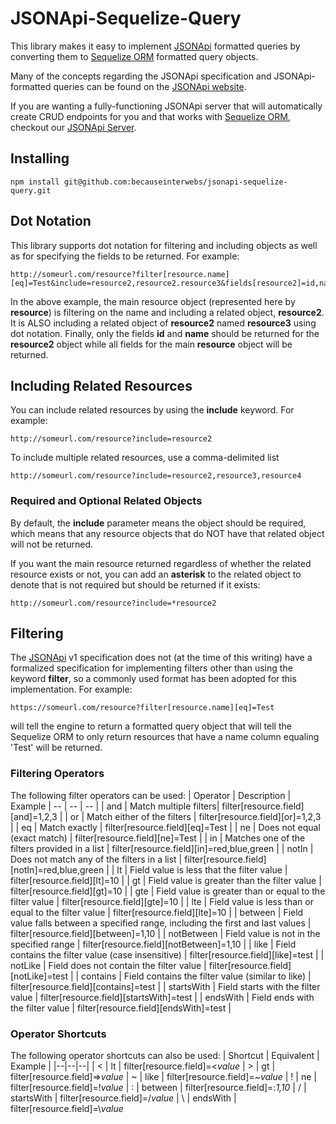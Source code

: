 
# JSONApi-Sequelize-Query
This library makes it easy to implement [JSONApi](https://jsonapi.org) formatted queries by converting them to [Sequelize ORM](https://doc.sequelize.js.com) formatted query objects.

Many of the concepts regarding the JSONApi specification and JSONApi-formatted queries can be found on the [JSONApi website](https://jsonapi.org).

If you are wanting a fully-functioning JSONApi server that will automatically create CRUD endpoints for you and that works with [Sequelize ORM](https://doc.sequelize.js.com), 
checkout our [JSONApi Server](https://github.com/becauseinterwebs/json-api-server).

## Installing

    npm install git@github.com:becauseinterwebs/jsonapi-sequelize-query.git

## Dot Notation
This library supports dot notation for filtering and including objects as well as for specifying the fields to be returned. For example:

    http://someurl.com/resource?filter[resource.name][eq]=Test&include=resource2,resource2.resource3&fields[resource2]=id,name

In the above example, the main resource object (represented here by **resource**) is filtering on the name and including a related object, **resource2**.
It is ALSO including a related object of **resource2** named **resource3** using dot notation.  Finally, only the fields **id** and **name** should be returned 
for the **resource2** object while all fields for the main **resource** object will be returned.

## Including Related Resources
You can include related resources by using the **include** keyword. For example:

    http://someurl.com/resource?include=resource2

To include multiple related resources, use a comma-delimited list

    http://someurl.com/resource?include=resource2,resource3,resource4

### Required and Optional Related Objects
By default, the **include** parameter means the object should be required, which means that any resource objects that do NOT have that related object will not be returned.

If you want the main resource returned regardless of whether the related resource exists or not, you can add an **asterisk** to the related object to denote that is not required 
but should be returned if it exists:

    http://someurl.com/resource?include=*resource2

## Filtering
The [JSONApi](http://jsonapi.org) v1 specification does not (at the time of this writing) have a formalized specification for implementing filters other than using the keyword 
**filter**, so a commonly used format has been adopted for this implementation. For example:

    https://someurl.com/resource?filter[resource.name][eq]=Test

will tell the engine to return a formatted query object that will tell the Sequelize ORM to only return resources that have a name column equaling 'Test' will be returned.

### Filtering Operators
The following filter operators can be used:
| Operator | Description  | Example
| -- | -- | -- |
| and | Match multiple filters| filter[resource.field][and]=1,2,3 |
| or | Match either of the filters | filter[resource.field][or]=1,2,3 |
| eq | Match exactly | filter[resource.field][eq]=Test |
| ne | Does not equal (exact match) | filter[resource.field][ne]=Test |
| in | Matches one of the filters provided in a list | filter[resource.field][in]=red,blue,green |
| notIn | Does not match any of the filters in a list | filter[resource.field][notIn]=red,blue,green | 
| lt | Field value is less that the filter value | filter[resource.field][lt]=10 |
| gt | Field value is greater than the filter value | filter[resource.field][gt]=10 |
| gte | Field value is greater than or equal to the filter value | filter[resource.field][gte]=10 |
| lte | Field value is less than or equal to the filter value | filter[resource.field][lte]=10 |
| between | Field value falls between a specified range, including the first and last values | filter[resource.field][between]=1,10 | 
| notBetween | Field value is not in the specified range | filter[resource.field][notBetween]=1,10 | 
| like | Field contains the filter value (case insensitive) | filter[resource.field][like]=test |
| notLike | Field does not contain the filter value | filter[resource.field][notLike]=test | 
| contains | Field contains the filter value (similar to like) | filter[resource.field][contains]=test | 
| startsWith | Field starts with the filter value | filter[resource.field][startsWith]=test | 
| endsWith | Field ends with the filter value | filter[resource.field][endsWith]=test |

### Operator Shortcuts
The following operator shortcuts can also be used:
| Shortcut | Equivalent  | Example |
|--|--|--|
| < | lt | filter[resource.field]=<*value*
| > | gt | filter[resource.field]=>*value*
| ~ | like | filter[resource.field]=~*value*
| ! | ne | filter[resource.field]=!*value*
| : | between | filter[resource.field]=:*1,10*
| / | startsWith | filter[resource.field]=/*value*
| \ | endsWith | filter[resource.field]=\\*value*

